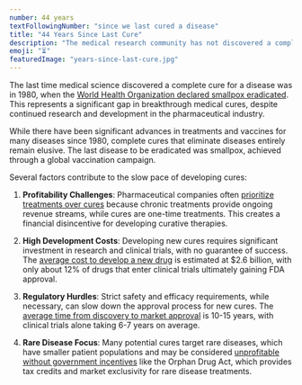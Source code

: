 ```yaml
---
number: 44 years
textFollowingNumber: "since we last cured a disease"
title: "44 Years Since Last Cure"
description: "The medical research community has not discovered a complete cure for any disease since 1980"
emoji: "⏳"
featuredImage: "years-since-last-cure.jpg"
---
```


The last time medical science discovered a complete cure for a disease was in 1980, when the [World Health Organization declared smallpox eradicated](https://www.who.int/health-topics/smallpox). This represents a significant gap in breakthrough medical cures, despite continued research and development in the pharmaceutical industry.

While there have been significant advances in treatments and vaccines for many diseases since 1980, complete cures that eliminate diseases entirely remain elusive. The last disease to be eradicated was smallpox, achieved through a global vaccination campaign.

Several factors contribute to the slow pace of developing cures:

1. **Profitability Challenges**: Pharmaceutical companies often [prioritize treatments over cures](https://www.ncbi.nlm.nih.gov/pmc/articles/PMC7872909/) because chronic treatments provide ongoing revenue streams, while cures are one-time treatments. This creates a financial disincentive for developing curative therapies.

2. **High Development Costs**: Developing new cures requires significant investment in research and clinical trials, with no guarantee of success. The [average cost to develop a new drug](https://www.cbo.gov/publication/57126) is estimated at $2.6 billion, with only about 12% of drugs that enter clinical trials ultimately gaining FDA approval.

3. **Regulatory Hurdles**: Strict safety and efficacy requirements, while necessary, can slow down the approval process for new cures. The [average time from discovery to market approval](https://www.cbo.gov/publication/57126) is 10-15 years, with clinical trials alone taking 6-7 years on average.

4. **Rare Disease Focus**: Many potential cures target rare diseases, which have smaller patient populations and may be considered [unprofitable without government incentives](https://www.cbo.gov/publication/57126) like the Orphan Drug Act, which provides tax credits and market exclusivity for rare disease treatments.
